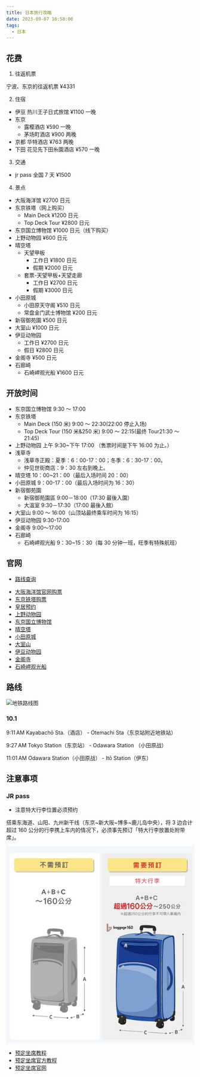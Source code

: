 ```yaml
---
title: 日本旅行攻略
date: 2023-09-07 16:58:00
tags:
  - 日本
---
```


## 花费

1. 往返机票

宁波、东京的往返机票 ¥4331

2. 住宿

- 伊豆 热川王子日式旅馆 ¥1100 一晚
- 东京
  - 露樱酒店 ¥590 一晚
  - 茅场町酒店 ¥900 两晚
- 京都 华特酒店 ¥763 两晚
- 下田 花见先下田糸園酒店 ¥570 一晚

3. 交通

- jr pass 全国 7 天 ¥1500

4. 景点

- 大阪海洋馆 ¥2700 日元
- 东京铁塔（网上购买）
  - Main Deck ¥1200 日元
  - Top Deck Tour ¥2800 日元
- 东京国立博物馆 ¥1000 日元（线下购买）
- 上野动物园 ¥600 日元
- 晴空塔
  - 天望甲板
    - 工作日 ¥1800 日元
    - 假期 ¥2000 日元
  - 套票-天望甲板+天望走廊
    - 工作日 ¥2700 日元
    - 假期 ¥3000 日元
- 小田原城
  - 小田原天守阁 ¥510 日元
  - 常盘金门武士博物馆 ¥200 日元
- 新宿御苑園 ¥500 日元
- 大室山 ¥1000 日元
- 伊豆动物园
  - 工作日 ¥2700 日元
  - 假日 ¥2800 日元
- 金阁寺 ¥500 日元
- 石廊崎
  - 石崎岬观光船 ¥1600 日元

## 开放时间

- 东京国立博物馆 9:30 ～ 17:00
- 东京铁塔
  - Main Deck (150 米) 9:00 ～ 22:30(22:00 停止入场)
  - Top Deck Tour (150 米&250 米) 9:00 ～ 22:15(最终 Tour21:30 ～ 21:45)
- 上野动物园 上午 9:30~下午 17:00 （售票时间是下午 16:00 为止。）
- 浅草寺
  - 浅草寺正殿：夏季：6：00-17：00；冬季：6：30-17：00。
  - 仲见世街商店：9：30 左右到晚上。
- 晴空塔 10：00~21：00（最后入场时间 20：00）
- 小田原城 9：00-17：00（最后入场时间为 16：30）
- 新宿御苑園
  - 新宿御苑園區 9:00－18:00（17:30 最後入園）
  - 大溫室 9:30－17:30（17:00 最後入館）
- 大室山 9:00 ～ 16:00（山顶站最终乘车时间为 16:15）
- 伊豆动物园 9:30-17:00
- 金阁寺 9:00〜17:00
- 石廊崎
  - 石崎岬观光船 9：30~15：30（每 30 分钟一班，旺季有特殊航班）

## 官网

- [路线查询](https://world.jorudan.co.jp/mln/zh-cn/?sub_lang=nosub)

* [大阪海洋馆官网购票](https://www.kaiyukan.com/language/chinese_traditional/ticket.html)
* [东京铁塔购票](https://www.tokyotower.co.jp/cn/price/)
* [皇居预约](https://sankan.kunaicho.go.jp/multilingual/information.html#sankan1)
* [上野动物园](https://www.tokyo-zoo.net/chinese/ueno/index.html)
* [东京国立博物馆](https://www.tnm.jp/modules/r_free_page/index.php?id=113#ticket)
* [晴空塔](https://www.tokyo-skytree.jp/)
* [小田原城](https://odawaracastle.com/news/kaikanjokyo.html)
* [大室山](https://omuroyama.com/index_cn/information_cn/)
* [伊豆动物园](https://izushaboten.com/information/)
* [金阁寺](https://www.shokoku-ji.jp/zh/kinkakuji/)
* [石崎岬观光船](http://www.izu-kamori.jp/izu-cruise/)

## 路线

![地铁路线图](japan_.png)

### 10.1

9:11 AM Kayabachō Sta.（酒店） - Otemachi Sta（东京站附近地铁站）

9:27 AM Tokyo Station（东京站） - Odawara Station （小田原战）

11:01 AM Odawara Station（小田原战） - Itō Station（伊东）

## 注意事项

### JR pass

- 注意特大行李位置必须预约

搭乘东海道、山阳、九州新干线（东京~新大阪~博多~鹿儿岛中央），将 3 边合计超过 160 公分的行李携上车内的情况下，必须事先预订「特大行李放置处附带席」。

![](japan_1.png)

- [预定坐席教程](https://ksk.tw/blog/post/355788490)
- [预定坐席官方教程](https://global.jr-central.co.jp/zh-TW/tickets/buy/)
- [预定坐席官网](https://www.japanrailpass-reservation.net/)
